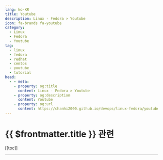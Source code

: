 ```yaml
---
lang: ko-KR
title: Youtube
description: Linux - Fedora > Youtube
icon: fa-brands fa-youtube
category:
  - Linux
  - Fedora
  - Youtube 
tag:
  - linux
  - fedora
  - redhat
  - centos
  - youtube
  - tutorial
head:
  - - meta:
    - property: og:title
      content: Linux - Fedora > Youtube
    - property: og:description
      content: Youtube
    - property: og:url
      content: https://chanhi2000.github.io/devops/linux-fedora/youtube.html
---
```


# {{ $frontmatter.title }} 관련

[[toc]]

---

<MyYouTubeItems jsonName="yu-renerebe" /><!-- Bits inside by René Rebe -->
<MyYouTubeItems jsonName="yu-MoreReneRebe" /><!-- Code Therapy w/ René Rebe -->
<MyYouTubeItems jsonName="yu-Axlefublr" /><!-- Axlefublr (she\\they) -->
<MyYouTubeItems jsonName="yu-RibaLinux" /><!-- Riba Linux -->
<MyYouTubeItems jsonName="yu-Maurice-Gardner" /><!-- Maurice Gardner -->
<MyYouTubeItems jsonName="yu-schezokim" /><!-- Austin Kim -->
<MyYouTubeItems jsonName="yu-OracleLearning" /><!-- Oracle Learning -->
<MyYouTubeItems jsonName="yu-KeepItTechie" /><!-- KeepItTechie -->
<MyYouTubeItems jsonName="yu-TitusTechTalk" /><!-- Titus Tech Talk -->
<MyYouTubeItems jsonName="yu-teksyndicate" /><!-- Tek Syndicate -->
<MyYouTubeItems jsonName="yu-SavvyNik" /><!-- SavvyNik -->
<MyYouTubeItems jsonName="yu-user-so3uf3gz3p" /><!-- 리눅스 읽어주는 남자 -->
<MyYouTubeItems jsonName="yu-MichaelNROH" /><!-- Michael Horn -->
<MyYouTubeItems jsonName="yu-EverydayLinuxUser" /><!-- Gary Newell -->
<MyYouTubeItems jsonName="yu-InterfacingLinux" /><!-- Interfacing Linux -->

<TagLinks />